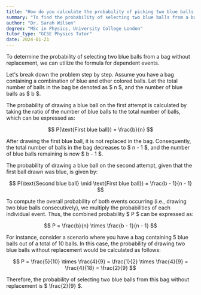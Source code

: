 ```yaml
---
title: "How do you calculate the probability of picking two blue balls from a bag without replacement?"
summary: "To find the probability of selecting two blue balls from a bag without replacement, apply the formula for dependent events, which accounts for the changing probabilities after each draw."
author: "Dr. Sarah Wilson"
degree: "MSc in Physics, University College London"
tutor_type: "GCSE Physics Tutor"
date: 2024-01-21
---
```


To determine the probability of selecting two blue balls from a bag without replacement, we can utilize the formula for dependent events.

Let's break down the problem step by step. Assume you have a bag containing a combination of blue and other colored balls. Let the total number of balls in the bag be denoted as $ n $, and the number of blue balls as $ b $.

The probability of drawing a blue ball on the first attempt is calculated by taking the ratio of the number of blue balls to the total number of balls, which can be expressed as:

$$ P(\text{First blue ball}) = \frac{b}{n} $$

After drawing the first blue ball, it is not replaced in the bag. Consequently, the total number of balls in the bag decreases to $ n - 1 $, and the number of blue balls remaining is now $ b - 1 $.

The probability of drawing a blue ball on the second attempt, given that the first ball drawn was blue, is given by:

$$ P(\text{Second blue ball} \mid \text{First blue ball}) = \frac{b - 1}{n - 1} $$

To compute the overall probability of both events occurring (i.e., drawing two blue balls consecutively), we multiply the probabilities of each individual event. Thus, the combined probability $ P $ can be expressed as:

$$ P = \frac{b}{n} \times \frac{b - 1}{n - 1} $$

For instance, consider a scenario where you have a bag containing 5 blue balls out of a total of 10 balls. In this case, the probability of drawing two blue balls without replacement would be calculated as follows:

$$ P = \frac{5}{10} \times \frac{4}{9} = \frac{1}{2} \times \frac{4}{9} = \frac{4}{18} = \frac{2}{9} $$

Therefore, the probability of selecting two blue balls from this bag without replacement is $ \frac{2}{9} $.
    